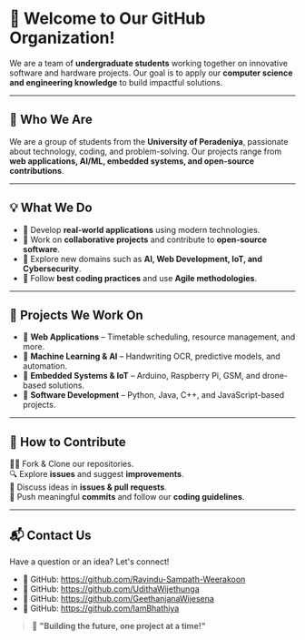 # 🏫 Welcome to Our GitHub Organization!

We are a team of **undergraduate students** working together on innovative software and hardware projects. Our goal is to apply our **computer science and engineering knowledge** to build impactful solutions.

---

## 🚀 Who We Are  
We are a group of students from the **University of Peradeniya**, passionate about technology, coding, and problem-solving. Our projects range from **web applications, AI/ML, embedded systems, and open-source contributions**.

---

## 💡 What We Do  
- 🔹 Develop **real-world applications** using modern technologies.  
- 🔹 Work on **collaborative projects** and contribute to **open-source software**.  
- 🔹 Explore new domains such as **AI, Web Development, IoT, and Cybersecurity**.  
- 🔹 Follow **best coding practices** and use **Agile methodologies**.  

---

## 📂 Projects We Work On  
- 🔸 **Web Applications** – Timetable scheduling, resource management, and more.  
- 🔸 **Machine Learning & AI** – Handwriting OCR, predictive models, and automation.  
- 🔸 **Embedded Systems & IoT** – Arduino, Raspberry Pi, GSM, and drone-based solutions.  
- 🔸 **Software Development** – Python, Java, C++, and JavaScript-based projects.  

---

## 🤝 How to Contribute  
👨‍💻 Fork & Clone our repositories.  
🔍 Explore **issues** and suggest **improvements**.  
📢 Discuss ideas in **issues & pull requests**.  
🚀 Push meaningful **commits** and follow our **coding guidelines**.  

---

## 📬 Contact Us  
Have a question or an idea? Let's connect!  
 - 📌 GitHub: https://github.com/Ravindu-Sampath-Weerakoon
 - 📌 GitHub: https://github.com/UdithaWijethunga
 - 📌 GitHub: https://github.com/GeethanjanaWijesena
 - 📌 GitHub: https://github.com/IamBhathiya

> 🌟 **"Building the future, one project at a time!"**
